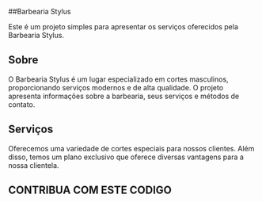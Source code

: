 ##Barbearia Stylus

Este é um projeto simples para apresentar os serviços oferecidos pela Barbearia Stylus.



## Sobre

O Barbearia Stylus é um lugar especializado em cortes masculinos, proporcionando serviços modernos e de alta qualidade. O projeto apresenta informações sobre a barbearia, seus serviços e métodos de contato.

## Serviços

Oferecemos uma variedade de cortes especiais para nossos clientes. Além disso, temos um plano exclusivo que oferece diversas vantagens para a nossa clientela.




## CONTRIBUA COM ESTE CODIGO

  
